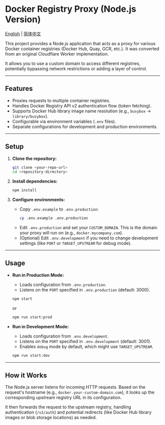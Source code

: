 # Docker Registry Proxy (Node.js Version)

[English](./README.md) | [简体中文](./README.zh-CN.md)

This project provides a Node.js application that acts as a proxy for various Docker container registries (Docker Hub, Quay, GCR, etc.). It was converted from an original Cloudflare Worker implementation.

It allows you to use a custom domain to access different registries, potentially bypassing network restrictions or adding a layer of control.

---

## Features

*   Proxies requests to multiple container registries.
*   Handles Docker Registry API v2 authentication flow (token fetching).
*   Supports Docker Hub library image name resolution (e.g., `busybox` -> `library/busybox`).
*   Configurable via environment variables (`.env` files).
*   Separate configurations for development and production environments.

---

## Setup

1.  **Clone the repository:**
    ```bash
    git clone <your-repo-url>
    cd <repository-directory>
    ```

2.  **Install dependencies:**
    ```bash
    npm install
    ```

3.  **Configure environments:**
    *   Copy `.env.example` to `.env.production`:
        ```bash
        cp .env.example .env.production
        ```
    *   Edit `.env.production` and set your `CUSTOM_DOMAIN`. This is the domain your proxy will run on (e.g., `docker.mycompany.com`).
    *   (Optional) Edit `.env.development` if you need to change development settings (like `PORT` or `TARGET_UPSTREAM` for debug mode).

---

## Usage

*   **Run in Production Mode:**
    *   Loads configuration from `.env.production`.
    *   Listens on the `PORT` specified in `.env.production` (default: 3000).
    ```bash
    npm start
    ```
    or
    ```bash
    npm run start:prod
    ```

*   **Run in Development Mode:**
    *   Loads configuration from `.env.development`.
    *   Listens on the `PORT` specified in `.env.development` (default: 3001).
    *   Enables `debug` mode by default, which might use `TARGET_UPSTREAM`.
    ```bash
    npm run start:dev
    ```

---

## How it Works

The Node.js server listens for incoming HTTP requests. Based on the request's hostname (e.g., `docker.your-custom-domain.com`), it looks up the corresponding upstream registry URL in its configuration.

It then forwards the request to the upstream registry, handling authentication (`/v2/auth`) and potential redirects (like Docker Hub library images or blob storage locations) as needed.